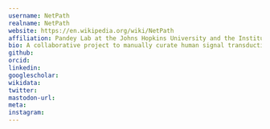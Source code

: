 ```yaml
---
username: NetPath
realname: NetPath
website: https://en.wikipedia.org/wiki/NetPath
affiliation: Pandey Lab at the Johns Hopkins University and the Institute of Bioinformatics in Bangalore, India
bio: A collaborative project to manually curate human signal transduction pathways relevant to immunology and cancer using the PathBuilder tool (Kandasamy K, et al. Genome Biol. 2010. PMC2847715). 
github: 
orcid: 
linkedin: 
googlescholar: 
wikidata: 
twitter: 
mastodon-url: 
meta:
instagram:
---
```


